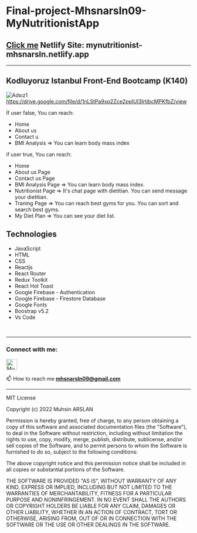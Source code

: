 ﻿ # Final-project-Mhsnarsln09-MyNutritionistApp 
  
  ## [Click me](https://mynutritionist-mhsnarsln.netlify.app/) Netlify Site: mynutritionist-mhsnarsln.netlify.app
  
  <hr/>
<h2>Kodluyoruz Istanbul Front-End Bootcamp (K140)</h2>


![Adsız1](https://user-images.githubusercontent.com/94838351/184639601-bfb85691-8cc0-4232-b7c7-d346793c1f08.png) https://drive.google.com/file/d/1nLStPa9xp2Zce2ppIUI3IrtibcMPKfbZ/view

<div>
İf user false,
You can reach:
  <ul>
    <li>Home</li>
    <li>About us</li>
    <li>Contact u</li>
    <li>BMI Analysis => You can learn body mass index</li>
  </ul>
  if user true,
  You can reach:
   <ul>
    <li>Home</li>
    <li>About us Page</li>
    <li>Contact us Page</li>
    <li>BMI Analysis Page => You can learn body mass index.</li>
    <li>Nutritionist Page => It's chat page with dietitian. You can send message your dietitian.</li>
    <li>Traning Page => You can reach best gyms for you. You can sort and search best gyms.</li>
    <li>My Diet Plan => You can see your diet list.</li>
  </ul>
</div>


<h2>Technologies</h2>


<div>
  <ul>
    <li>JavaScript</li>
    <li>HTML</li>
    <li>CSS</li>
    <li>Reactjs</li>
    <li>React Router</li>
    <li>Redux Toolkit</li>
    <li>React Hot Toast</li>
    <li>Google Firebase - Authentication</li>
    <li>Google Firebase - Firestore Database</li>
    <li>Google Fonts</li>
    <li>Boostrap v5.2</li>
    <li>Vs Code</li>
  </ul>
</div>
<br/>
<hr/>
<h3 align="left">Connect with me:</h3>
<p align="left">
<a href="https://www.linkedin.com/in/mhsnarsln/" target="blank" rel=”noopener”><img align="center" src="https://velanovascular.com/wp-content/uploads/2020/06/LinkedIn.png" alt="Muhsin ARSLAN" height="30" width="30" /></a>

📫 How to reach me **mhsnarsln09@gmail.com**
<hr/>

MIT License

Copyright (c) 2022 Muhsin ARSLAN

Permission is hereby granted, free of charge, to any person obtaining a copy
of this software and associated documentation files (the "Software"), to deal
in the Software without restriction, including without limitation the rights
to use, copy, modify, merge, publish, distribute, sublicense, and/or sell
copies of the Software, and to permit persons to whom the Software is
furnished to do so, subject to the following conditions:

The above copyright notice and this permission notice shall be included in all
copies or substantial portions of the Software.

THE SOFTWARE IS PROVIDED "AS IS", WITHOUT WARRANTY OF ANY KIND, EXPRESS OR
IMPLIED, INCLUDING BUT NOT LIMITED TO THE WARRANTIES OF MERCHANTABILITY,
FITNESS FOR A PARTICULAR PURPOSE AND NONINFRINGEMENT. IN NO EVENT SHALL THE
AUTHORS OR COPYRIGHT HOLDERS BE LIABLE FOR ANY CLAIM, DAMAGES OR OTHER
LIABILITY, WHETHER IN AN ACTION OF CONTRACT, TORT OR OTHERWISE, ARISING FROM,
OUT OF OR IN CONNECTION WITH THE SOFTWARE OR THE USE OR OTHER DEALINGS IN THE
SOFTWARE.












